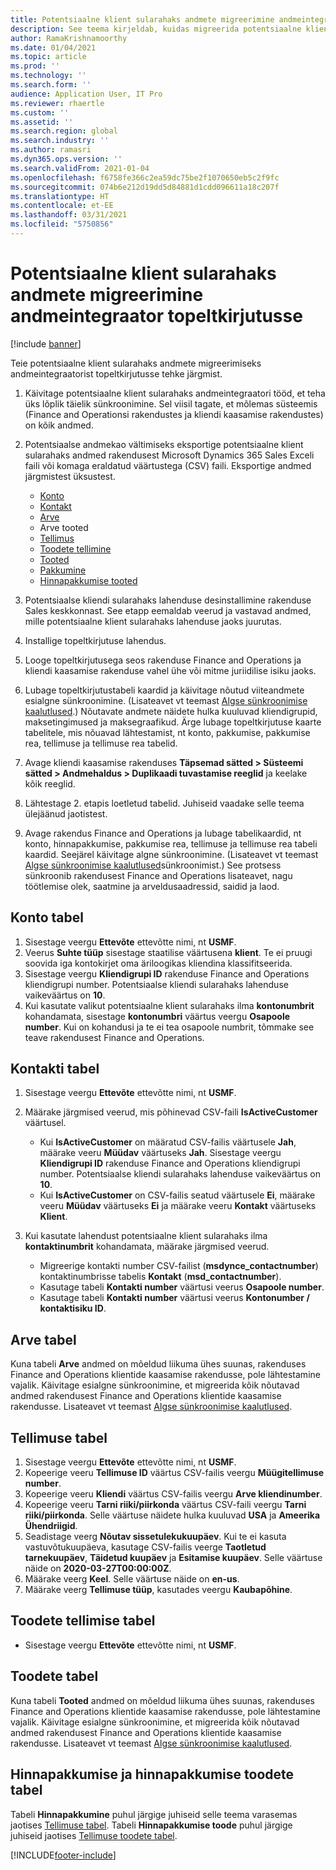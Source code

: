 ```yaml
---
title: Potentsiaalne klient sularahaks andmete migreerimine andmeintegraator topeltkirjutusse
description: See teema kirjeldab, kuidas migreerida potentsiaalne kliendi sularahaks andmeid andmeintegraator topeltkirjutusse.
author: RamaKrishnamoorthy
ms.date: 01/04/2021
ms.topic: article
ms.prod: ''
ms.technology: ''
ms.search.form: ''
audience: Application User, IT Pro
ms.reviewer: rhaertle
ms.custom: ''
ms.assetid: ''
ms.search.region: global
ms.search.industry: ''
ms.author: ramasri
ms.dyn365.ops.version: ''
ms.search.validFrom: 2021-01-04
ms.openlocfilehash: f6758fe366c2ea59dc75be2f1070650eb5c2f9fc
ms.sourcegitcommit: 074b6e212d19dd5d84881d1cdd096611a18c207f
ms.translationtype: HT
ms.contentlocale: et-EE
ms.lasthandoff: 03/31/2021
ms.locfileid: "5750856"
---
```

# <a name="migrate-prospect-to-cash-data-from-data-integrator-to-dual-write"></a>Potentsiaalne klient sularahaks andmete migreerimine andmeintegraator topeltkirjutusse

[!include [banner](../../includes/banner.md)]

Teie potentsiaalne klient sularahaks andmete migreerimiseks andmeintegraatorist topeltkirjutusse tehke järgmist.

1. Käivitage potentsiaalne klient sularahaks andmeintegraatori tööd, et teha üks lõplik täielik sünkroonimine. Sel viisil tagate, et mõlemas süsteemis (Finance and Operationsi rakendustes ja kliendi kaasamise rakendustes) on kõik andmed.
2. Potentsiaalse andmekao vältimiseks eksportige potentsiaalne klient sularahaks andmed rakendusest Microsoft Dynamics 365 Sales Exceli faili või komaga eraldatud väärtustega (CSV) faili. Eksportige andmed järgmistest üksustest.

    - [Konto](#account-table)
    - [Kontakt](#contact-table)
    - [Arve](#invoice-table)
    - Arve tooted
    - [Tellimus](#order-table)
    - [Toodete tellimine](#order-products-table)
    - [Tooted](#products-table)
    - [Pakkumine](#quote-and-quote-product-tables)
    - [Hinnapakkumise tooted](#quote-and-quote-product-tables)

3. Potentsiaalse kliendi sularahaks lahenduse desinstallimine rakenduse Sales keskkonnast. See etapp eemaldab veerud ja vastavad andmed, mille potentsiaalne klient sularahaks lahenduse jaoks juurutas.
4. Installige topeltkirjutuse lahendus.
5. Looge topeltkirjutusega seos rakenduse Finance and Operations ja kliendi kaasamise rakenduse vahel ühe või mitme juriidilise isiku jaoks.
6. Lubage topeltkirjutustabeli kaardid ja käivitage nõutud viiteandmete esialgne sünkroonimine. (Lisateavet vt teemast [Algse sünkroonimise kaalutlused](initial-sync-guidance.md).) Nõutavate andmete näidete hulka kuuluvad kliendigrupid, maksetingimused ja maksegraafikud. Ärge lubage topeltkirjutuse kaarte tabelitele, mis nõuavad lähtestamist, nt konto, pakkumise, pakkumise rea, tellimuse ja tellimuse rea tabelid.
7. Avage kliendi kaasamise rakenduses **Täpsemad sätted \> Süsteemi sätted \> Andmehaldus \> Duplikaadi tuvastamise reeglid** ja keelake kõik reeglid.
8. Lähtestage 2. etapis loetletud tabelid. Juhiseid vaadake selle teema ülejäänud jaotistest.
9. Avage rakendus Finance and Operations ja lubage tabelikaardid, nt konto, hinnapakkumise, pakkumise rea, tellimuse ja tellimuse rea tabeli kaardid. Seejärel käivitage algne sünkroonimine. (Lisateavet vt teemast [Algse sünkroonimise kaalutlused](initial-sync-guidance.md)sünkroonimist.) See protsess sünkroonib rakendusest Finance and Operations lisateavet, nagu töötlemise olek, saatmine ja arveldusaadressid, saidid ja laod.

## <a name="account-table"></a>Konto tabel

1. Sisestage veergu **Ettevõte** ettevõtte nimi, nt **USMF**.
2. Veerus **Suhte tüüp** sisestage staatilise väärtusena **klient**. Te ei pruugi soovida iga kontokirjet oma äriloogikas kliendina klassifitseerida.
3. Sisestage veergu **Kliendigrupi ID** rakenduse Finance and Operations kliendigrupi number. Potentsiaalse kliendi sularahaks lahenduse vaikeväärtus on **10**.
4. Kui kasutate valikut potentsiaalne klient sularahaks ilma **kontonumbrit** kohandamata, sisestage **kontonumbri** väärtus veergu **Osapoole number**. Kui on kohandusi ja te ei tea osapoole numbrit, tõmmake see teave rakendusest Finance and Operations.

## <a name="contact-table"></a>Kontakti tabel

1. Sisestage veergu **Ettevõte** ettevõtte nimi, nt **USMF**.
2. Määrake järgmised veerud, mis põhinevad CSV-faili **IsActiveCustomer** väärtusel.

    - Kui **IsActiveCustomer** on määratud CSV-failis väärtusele **Jah**, määrake veeru **Müüdav** väärtuseks **Jah**. Sisestage veergu **Kliendigrupi ID** rakenduse Finance and Operations kliendigrupi number. Potentsiaalse kliendi sularahaks lahenduse vaikeväärtus on **10**.
    - Kui **IsActiveCustomer** on CSV-failis seatud väärtusele **Ei**, määrake veeru **Müüdav** väärtuseks **Ei** ja määrake veeru **Kontakt** väärtuseks **Klient**.

3. Kui kasutate lahendust potentsiaalne klient sularahaks ilma **kontaktinumbrit** kohandamata, määrake järgmised veerud.

    - Migreerige kontakti number CSV-failist (**msdynce\_contactnumber**) kontaktinumbrisse tabelis **Kontakt** (**msd\_contactnumber**).
    - Kasutage tabeli **Kontakti number** väärtusi veerus **Osapoole number**.
    - Kasutage tabeli **Kontakti number** väärtusi veerus **Kontonumber / kontaktisiku ID**.

## <a name="invoice-table"></a>Arve tabel

Kuna tabeli **Arve** andmed on mõeldud liikuma ühes suunas, rakenduses Finance and Operations klientide kaasamise rakendusse, pole lähtestamine vajalik. Käivitage esialgne sünkroonimine, et migreerida kõik nõutavad andmed rakendusest Finance and Operations klientide kaasamise rakendusse. Lisateavet vt teemast [Algse sünkroonimise kaalutlused](initial-sync-guidance.md).

## <a name="order-table"></a>Tellimuse tabel

1. Sisestage veergu **Ettevõte** ettevõtte nimi, nt **USMF**.
2. Kopeerige veeru **Tellimuse ID** väärtus CSV-failis veergu **Müügitellimuse number**.
3. Kopeerige veeru **Kliendi** väärtus CSV-failis veergu **Arve kliendinumber**.
4. Kopeerige veeru **Tarni riiki/piirkonda** väärtus CSV-faili veergu **Tarni riiki/piirkonda**. Selle väärtuse näidete hulka kuuluvad **USA** ja **Ameerika Ühendriigid**.
5. Seadistage veerg **Nõutav sissetulekukuupäev**. Kui te ei kasuta vastuvõtukuupäeva, kasutage CSV-failis veerge **Taotletud tarnekuupäev**, **Täidetud kuupäev** ja **Esitamise kuupäev**. Selle väärtuse näide on **2020-03-27T00:00:00Z**.
6. Määrake veerg **Keel**. Selle väärtuse näide on **en-us**.
7. Määrake veerg **Tellimuse tüüp**, kasutades veergu **Kaubapõhine**.

## <a name="order-products-table"></a>Toodete tellimise tabel

- Sisestage veergu **Ettevõte** ettevõtte nimi, nt **USMF**.

## <a name="products-table"></a>Toodete tabel

Kuna tabeli **Tooted** andmed on mõeldud liikuma ühes suunas, rakenduses Finance and Operations klientide kaasamise rakendusse, pole lähtestamine vajalik. Käivitage esialgne sünkroonimine, et migreerida kõik nõutavad andmed rakendusest Finance and Operations klientide kaasamise rakendusse. Lisateavet vt teemast [Algse sünkroonimise kaalutlused](initial-sync-guidance.md).

## <a name="quote-and-quote-product-tables"></a>Hinnapakkumise ja hinnapakkumise toodete tabel

Tabeli **Hinnapakkumine** puhul järgige juhiseid selle teema varasemas jaotises [Tellimuse tabel](#order-table). Tabeli **Hinnapakkumise toode** puhul järgige juhiseid jaotises [Tellimuse toodete tabel](#order-products-table).


[!INCLUDE[footer-include](../../../../includes/footer-banner.md)]